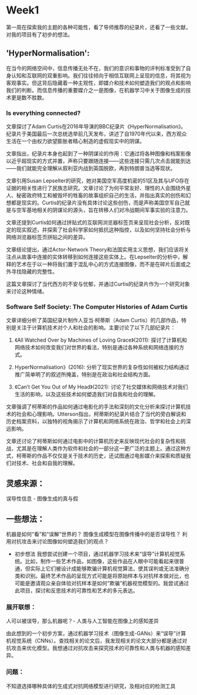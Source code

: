 # Week1
第一周在探索我的主题的各种可能性，看了导师推荐的纪录片，还看了一些文献，对我的项目有了初步的想法。

## 'HyperNormalisation':

在当今的网络空间中，信息传播无处不在，我们的意识和事物的评判标准受到了自身认知和互联网的双重影响。我们往往倾向于相信互联网上呈现的信息，将其视为客观事实。但这背后隐藏着一种主观性，即媒介和技术如何塑造我们的观点和影响我们的判断。而信息传播的重要媒介之一是图像，在机器学习中关于图像生成的技术更是数不胜数。

### Is everything connected?
文章探讨了Adam Curtis在2016年导演的BBC纪录片《HyperNormalisation》。纪录片于美国最后一次总统选举前几天发布，讲述了自1970年代以来，西方观众生活在一个由权力欲望膨胀者精心制造的虚假现实中的阴谋。

文章指出，纪录片本身也起到了一种阴谋论的作用：它通过将各种图像和档案影像以近乎超现实的方式并置，声称只要跟随连接——这些连接只需几次点击就能到达——我们就能完全理解从叙利亚内战到英国脱欧，再到特朗普当选等现状。

文章引用Susan Lepselter的研究，她对美国空军高度机密的51区及其与UFO存在证据的相关性进行了民族志研究。文章讨论了为何平常友好、理性的人会围绕外星人、秘密政府特工和被毁坏的牲畜的故事组织自己的生活，并指出真实的创伤和幻想都是现实的。Curtis的纪录片没有具体讨论这些创伤，而是声称美国空军自己就是与空军基地相关的阴谋论的源头，旨在转移人们对冷战期间军事实验的注意力。

文章还提到Curtis如何通过拼贴式的互联网浏览器标签页来呈现社会分析，反对既定的现实叙述，并探索了社会科学家如何抵抗这种指控，以及如何坚持社会分析与网络浏览器标签页拼贴之间的差异。

文章结论提出，通过Actor-Network Theory和法国实用主义思想，我们应该将关注点从故事中连接的实体转移到如何连接这些实体上。在Lepselter的分析中，解释的艺术在于以一种将我们置于混乱中心的方式连接图像，而不是在碎片后面或之外寻找隐藏的完整性。

这篇文章探讨了当代西方的不安与忧郁，并通过Curtis的纪录片作为一个研究对象来讨论这种情绪。

### Software Self Society: The Computer Histories of Adam Curtis
文章详细分析了英国纪录片制作人亚当·柯蒂斯（Adam Curtis）的几部作品，特别是关注于计算机技术对个人和社会的影响。主要讨论了以下几部纪录片：

1. 《All Watched Over by Machines of Loving Grace》(2011): 探讨了计算机和网络技术如何改变我们对世界的看法，特别是通过各种系统和网络连接的方式。

2. HyperNormalisation》(2016): 分析了现实世界的复杂性如何被权力结构通过推广简单明了的叙述所掩盖，特别是在政治和社会结构方面。

3. 《Can’t Get You Out of My Head》(2021): 讨论了社交媒体和网络技术对我们生活的影响，以及这些技术如何塑造我们对自我和社会的理解。

文章强调了柯蒂斯的作品如何通过电影化的手法和深刻的文化分析来探讨计算机技术的社会和心理影响。Utterson指出，柯蒂斯的纪录片结合了当代的旁白解说和历史档案资料，以独特的视角揭示了计算机和网络系统在政治、哲学和社会上的深远影响。

文章还讨论了柯蒂斯如何通过电影中的计算机历史来反映现代社会的复杂性和挑战，尤其是在理解人类作为软件和社会的一部分这一更广泛的主题上。通过这种方式，柯蒂斯的作品不仅仅是关于技术的历史，还试图通过电影媒介来探索和质疑我们对技术、社会和自我的理解。

## 灵感来源：
误导性信息 - 图像生成的真与假

## 一些想法：
机器是如何“看”和“误解”世界的？
图像生成模型在图像传播中的是否误导性？
利用对抗攻击来讨论图像如何塑造我们的观点？

- 初步想法
我想尝试创建一个项目，通过机器学习技术来“误导”计算机视觉系统。比如，制作一些艺术作品，如图像，这些作品在人眼中可能看起来很普通，但实际上它们被设计成能够欺骗计算机视觉算法，使其误判或无法准确分类和识别。最终艺术作品的呈现方式可能是将原始样本与对抗样本做对比，也可能是邀请观众亲自体验对抗样本是如何“欺骗”机器视觉模型的。我尝试通过此项目，探讨和反思技术的可靠性和艺术的多元表达。


### 展开联想：
人可以被误导，那么机器呢？- 人类与人工智能在图像上的感知差异

由此想到的一个初步方案，通过机器学习技术（图像生成-GANs）来“误导”计算机视觉系统（CNNs）。查找相关的论文后，我发现相关的论文大部分都是通过对抗攻击来优化模型。我想通过对抗攻击来探究技术的可靠性和人类与机器的感知差异。

### 问题：
不知道选择哪种具体的生成式对抗网络模型进行研究，及相对应的检测工具



